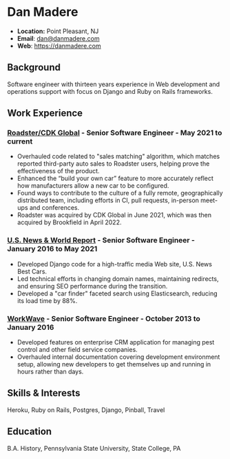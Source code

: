 # Dan Madere
* **Location:** Point Pleasant, NJ
* **Email**: dan@danmadere.com
* **Web**: https://danmadere.com

## Background

Software engineer with thirteen years experience in Web development and operations support with focus on Django and 
Ruby on Rails frameworks.

## Work Experience

### [Roadster/CDK Global](https://hyundaidemo.roadster.com) - Senior Software Engineer - May 2021 to current
* Overhauled code related to "sales matching" algorithm, which matches reported third-party auto sales to Roadster 
  users, helping prove the effectiveness of the product.
* Enhanced the “build your own car” feature to more accurately reflect how manufacturers allow a new car to be configured.
* Found ways to contribute to the culture of a fully remote, geographically distributed team, including efforts in CI, 
  pull requests, in-person meet-ups and conferences.
* Roadster was acquired by CDK Global in June 2021, which was then acquired by Brookfield in April 2022.

### [U.S. News & World Report](https://cars.usnews.com) - Senior Software Engineer - January 2016 to May 2021
* Developed Django code for a high-traffic media Web site, U.S. News Best Cars.
* Led technical efforts in changing domain names, maintaining redirects, and ensuring SEO performance during the transition.
* Developed a "car finder" faceted search using Elasticsearch, reducing its load time by 88%.

### [WorkWave](https://workwave.com) - Senior Software Engineer - October 2013 to January 2016
* Developed features on enterprise CRM application for managing pest control and other field service companies.
* Overhauled internal documentation covering development environment setup, allowing new developers to get themselves up
  and running in hours rather than days.

## Skills & Interests

Heroku, Ruby on Rails, Postgres, Django, Pinball, Travel

## Education

B.A. History, Pennsylvania State University, State College, PA
